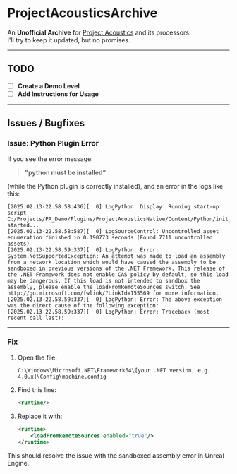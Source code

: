 # ProjectAcousticsArchive

An **Unofficial Archive** for [Project Acoustics](https://github.com/microsoft/ProjectAcoustics) and its processors.  
I'll try to keep it updated, but no promises.

---

## TODO
- [ ] **Create a Demo Level**
- [ ] **Add Instructions for Usage**

---

## Issues / Bugfixes

### Issue: Python Plugin Error
If you see the error message:

> **"python must be installed"**

(while the Python plugin is correctly installed), and an error in the logs like this:

```
[2025.02.13-22.58.58:436][  0] LogPython: Display: Running start-up script C:/Projects/PA_Demo/Plugins/ProjectAcousticsNative/Content/Python/init_unreal.py... started...
[2025.02.13-22.58.58:587][  0] LogSourceControl: Uncontrolled asset enumeration finished in 0.190773 seconds (Found 7711 uncontrolled assets)
[2025.02.13-22.58.59:337][  0] LogPython: Error: System.NotSupportedException: An attempt was made to load an assembly from a network location which would have caused the assembly to be sandboxed in previous versions of the .NET Framework. This release of the .NET Framework does not enable CAS policy by default, so this load may be dangerous. If this load is not intended to sandbox the assembly, please enable the loadFromRemoteSources switch. See http://go.microsoft.com/fwlink/?LinkId=155569 for more information.
[2025.02.13-22.58.59:337][  0] LogPython: Error: The above exception was the direct cause of the following exception:
[2025.02.13-22.58.59:337][  0] LogPython: Error: Traceback (most recent call last):
```

---

### Fix
1. Open the file:
   ```
   C:\Windows\Microsoft.NET\Framework64\[your .NET version, e.g. 4.0.x]\Config\machine.config
   ```

2. Find this line:
   ```xml
   <runtime/>
   ```

3. Replace it with:
   ```xml
   <runtime>
       <loadFromRemoteSources enabled="true"/>
   </runtime>
   ```

This should resolve the issue with the sandboxed assembly error in Unreal Engine.
